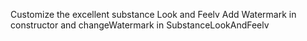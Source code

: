 Customize the excellent substance Look and Feelv
Add Watermark in constructor and changeWatermark in SubstanceLookAndFeelv
